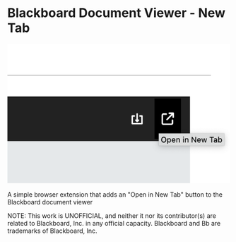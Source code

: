 # Blackboard Document Viewer - New Tab
![screenshot of "Open in New Tab" button](/screenshot.png)

A simple browser extension that adds an "Open in New Tab" button to the Blackboard document viewer

NOTE: This work is UNOFFICIAL, and neither it nor its contributor(s) are related to Blackboard, Inc. in any official capacity. Blackboard and Bb are trademarks of Blackboard, Inc.
